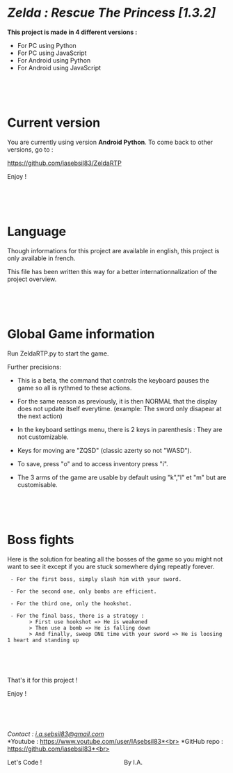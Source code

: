 # ***Zelda : Rescue The Princess [1.3.2]***

**This project is made in 4 different versions :**
 - For PC using Python
 - For PC using JavaScript
 - For Android using Python
 - For Android using JavaScript

&nbsp;

&nbsp;


# Current version

You are currently using version **Android Python**.
To come back to other versions, go to :

https://github.com/iasebsil83/ZeldaRTP

Enjoy !

&nbsp;

&nbsp;


# Language

Though informations for this project are available in english, this project is only available in french.

This file has been written this way for a better internationnalization of the project overview.

&nbsp;

&nbsp;


# Global Game information

Run ZeldaRTP.py to start the game.

Further precisions:

 - This is a beta, the command that controls the keyboard pauses the game so all is rythmed to these actions.

 - For the same reason as previously, it is then NORMAL that the display does not update itself everytime.
   (example: The sword only disapear at the next action)

 - In the keyboard settings menu, there is 2 keys in parenthesis : They are not customizable.

 - Keys for moving are "ZQSD" (classic azerty so not "WASD").

 - To save, press "o" and to access inventory press "i".

 - The 3 arms of the game are usable by default using "k","l" et "m" but are customisable.

&nbsp;

&nbsp;


# Boss fights

Here is the solution for beating all the bosses of the game so you might not want to see it except if you are stuck somewhere dying repeatly forever.
```
 - For the first boss, simply slash him with your sword.

 - For the second one, only bombs are efficient.

 - For the third one, only the hookshot.

 - For the final bass, there is a strategy :
       > First use hookshot => He is weakened
       > Then use a bomb => He is falling down
       > And finally, sweep ONE time with your sword => He is loosing 1 heart and standing up
```

&nbsp;

&nbsp;

That's it for this project !

Enjoy !

&nbsp;

&nbsp;


*Contact     : i.a.sebsil83@gmail.com*<br>
*Youtube     : https://www.youtube.com/user/IAsebsil83*<br>
*GitHub repo : https://github.com/iasebsil83*<br>

Let's Code ! &nbsp;&nbsp;&nbsp;&nbsp;&nbsp;&nbsp;&nbsp;
&nbsp;&nbsp;&nbsp;&nbsp;&nbsp;&nbsp;&nbsp;&nbsp;&nbsp;
&nbsp;&nbsp;&nbsp;&nbsp;&nbsp;&nbsp;&nbsp;&nbsp;&nbsp;
&nbsp;&nbsp;&nbsp;&nbsp;&nbsp;&nbsp;&nbsp;&nbsp;&nbsp;
&nbsp;&nbsp;&nbsp;&nbsp;&nbsp;&nbsp;&nbsp;&nbsp;&nbsp;By I.A.

